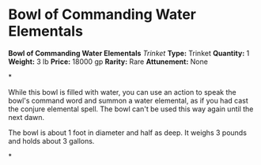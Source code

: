 # Bowl of Commanding Water Elementals

**Bowl of Commanding Water Elementals**
_Trinket_
**Type:** Trinket
**Quantity:** 1
**Weight:** 3 lb
**Price:** 18000 gp
**Rarity:** Rare
**Attunement:** None

*<p>While this bowl is filled with water, you can use an action to speak the bowl's command word and summon a water elemental, as if you had cast the conjure elemental spell. The bowl can't be used this way again until the next dawn.

The bowl is about 1 foot in diameter and half as deep. It weighs 3 pounds and holds about 3 gallons.</p>*